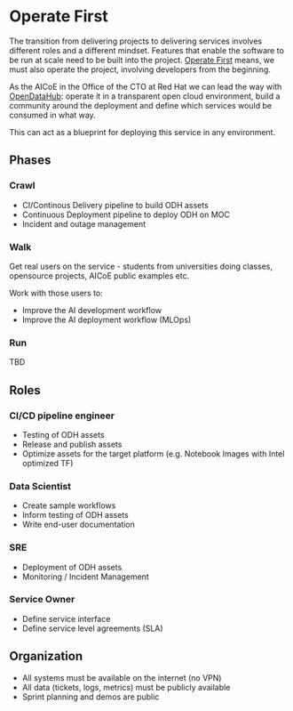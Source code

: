 # Operate First

The transition from delivering projects to delivering services involves different roles and a different mindset. Features that enable the software to be run at scale need to be built into the project. [Operate First](https://openinfralabs.org/) means, we must also operate the project, involving developers from the beginning. 

As the AICoE in the Office of the CTO at Red Hat we can lead the way with [OpenDataHub](https://opendatahub.io/): operate it in a transparent open cloud environment, build a community around the deployment and define which services would be consumed in what way. 

This can act as a blueprint for deploying this service in any environment.

## Phases
### Crawl

*   CI/Continous Delivery pipeline to build ODH assets
*   Continuous Deployment pipeline to deploy ODH on MOC
*   Incident and outage management

### Walk

Get real users on the service - students from universities doing classes, opensource projects, AICoE public examples etc.

Work with those users to:

*   Improve the AI development workflow
*   Improve the AI deployment workflow (MLOps)

### Run

TBD

## Roles

### CI/CD pipeline engineer

*   Testing of ODH assets
*   Release and publish assets
*   Optimize assets for the target platform (e.g. Notebook Images with Intel optimized TF)

### Data Scientist

*   Create sample workflows
*   Inform testing of ODH assets
*   Write end-user documentation

### SRE 

*   Deployment of ODH assets
*   Monitoring / Incident Management

### Service Owner

*   Define service interface
*   Define service level agreements (SLA)

## Organization

*   All systems must be available on the internet (no VPN)
*   All data (tickets, logs, metrics) must be publicly available
*   Sprint planning and demos are public
